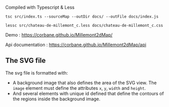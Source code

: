 
Compiled with Typescript & Less

`tsc src/index.ts --sourceMap --outDir docs/ --outFile docs/index.js`

`lessc src/chateau-de-millemont_c.less docs/chateau-de-millemont_c.css`

Demo : https://corbane.github.io/Millemont2dMap/

Api documentation : https://corbane.github.io/Millemont2dMap/api


## The SVG file

The svg file is formatted with:

- A background image that also defines the area of the SVG view.
  The `image` element must define the attributes `x`, `y`, `width` and `height`.
- And several elements with unique id defined that define the contours of the regions inside the background image.
